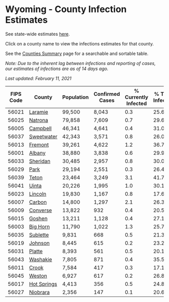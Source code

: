# Wyoming - County Infection Estimates

See state-wide estimates [here](/infections/us-wy).

Click on a county name to view the infections estimates for that county.

See the [Counties Summary](/infections/summary-counties) page for a searchable and sortable table.

*Note: Due to the inherent lag between infections and reporting of cases, our estimates of infections are as of 14 days ago.*

*Last updated: February 11, 2021*

|   FIPS Code |                     County |   Population |   Confirmed Cases |   % Currently Infected |   % Total Infected |
|-------------|----------------------------|--------------|-------------------|------------------------|--------------------|
|       56021 |         [Laramie](laramie) |       99,500 |             8,043 |                    0.3 |               25.6 |
|       56025 |         [Natrona](natrona) |       79,858 |             7,609 |                    0.7 |               29.6 |
|       56005 |       [Campbell](campbell) |       46,341 |             4,641 |                    0.4 |               31.0 |
|       56037 |   [Sweetwater](sweetwater) |       42,343 |             3,571 |                    0.8 |               26.0 |
|       56013 |         [Fremont](fremont) |       39,261 |             4,622 |                    1.2 |               36.7 |
|       56001 |           [Albany](albany) |       38,880 |             3,838 |                    0.6 |               29.9 |
|       56033 |       [Sheridan](sheridan) |       30,485 |             2,957 |                    0.8 |               30.0 |
|       56029 |               [Park](park) |       29,194 |             2,551 |                    0.3 |               26.4 |
|       56039 |             [Teton](teton) |       23,464 |             3,249 |                    3.1 |               41.7 |
|       56041 |             [Uinta](uinta) |       20,226 |             1,995 |                    1.0 |               30.1 |
|       56023 |         [Lincoln](lincoln) |       19,830 |             1,167 |                    0.8 |               17.6 |
|       56007 |           [Carbon](carbon) |       14,800 |             1,297 |                    2.1 |               26.3 |
|       56009 |       [Converse](converse) |       13,822 |               932 |                    0.4 |               20.5 |
|       56015 |           [Goshen](goshen) |       13,211 |             1,128 |                    0.4 |               27.1 |
|       56003 |       [Big Horn](big-horn) |       11,790 |             1,022 |                    1.3 |               25.7 |
|       56035 |       [Sublette](sublette) |        9,831 |               668 |                    0.5 |               21.3 |
|       56019 |         [Johnson](johnson) |        8,445 |               615 |                    0.2 |               23.2 |
|       56031 |           [Platte](platte) |        8,393 |               561 |                    0.5 |               20.1 |
|       56043 |       [Washakie](washakie) |        7,805 |               871 |                    0.4 |               35.5 |
|       56011 |             [Crook](crook) |        7,584 |               417 |                    0.3 |               17.1 |
|       56045 |           [Weston](weston) |        6,927 |               617 |                    0.2 |               26.8 |
|       56017 | [Hot Springs](hot-springs) |        4,413 |               356 |                    0.5 |               24.8 |
|       56027 |       [Niobrara](niobrara) |        2,356 |               147 |                    0.1 |               20.6 |